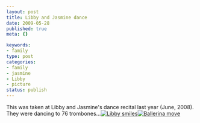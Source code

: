 ```yaml
--- 
layout: post
title: Libby and Jasmine dance
date: 2009-05-28
published: true
meta: {}

keywords: 
- family
type: post
categories: 
- family
- jasmine
- Libby
- picture
status: publish
---
```

This was taken at Libby and Jasmine's dance recital last year (June, 2008).  They were dancing to 76 trombones...[![Libby smiles](http://media.eick.us/2011/05/2619295740_71355f825f.jpg)](http://www.flickr.com/photos/19429588@N00/2619295740 "View 'Libby smiles' on Flickr.com")[![Ballerina move](http://media.eick.us/2011/05/2618480669_da74b5d1e41.jpg)](http://www.flickr.com/photos/19429588@N00/2618480669 "View 'Ballerina move' on Flickr.com")
